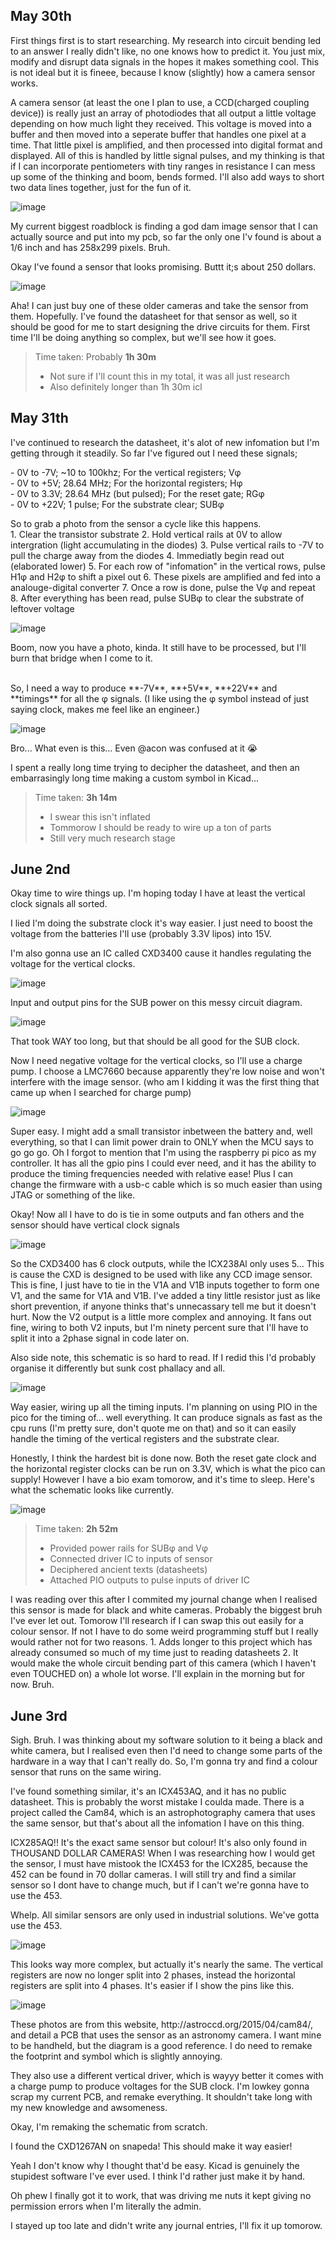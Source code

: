 ## May 30th

<p>First things first is to start researching. My research into circuit bending led to an answer I really didn't like, no one knows how to predict it. You just mix, modify and disrupt data signals in the hopes it makes something cool. This is not ideal but it is fineee, because I know (slightly) how a camera sensor works.</p>

<p>A camera sensor (at least the one I plan to use, a CCD(charged coupling device)) is really just an array of photodiodes that all output a little voltage depending on how much light they received. This voltage is moved into a buffer and then moved into a seperate buffer that handles one pixel at a time. That little pixel is amplified, and then processed into digital format and displayed. All of this is handled by little signal pulses, and my thinking is that if I can incorporate pentiometers with tiny ranges in resistance I can mess up some of the thinking and boom, bends formed. I'll also add ways to short two data lines together, just for the fun of it.</p>

![image](https://github.com/user-attachments/assets/f9f5dbdd-8a70-4140-9766-6c44d5743d8e)


<p>My current biggest roadblock is finding a god dam image sensor that I can actually source and put into my pcb, so far the only one I'v found is about a 1/6 inch and has 258x299 pixels. Bruh.</p>

<p>Okay I've found a sensor that looks promising. Buttt it;s about 250 dollars.</p>

![image](https://github.com/user-attachments/assets/284be0a4-5cfb-4543-805f-eddfb83327e8)

<p>Aha! I can just buy one of these older cameras and take the sensor from them. Hopefully. I've found the datasheet for that sensor as well, so it should be good for me to start designing the drive circuits for them. First time I'll be doing anything so complex, but we'll see how it goes.</p>

> Time taken: Probably **1h 30m**
> - Not sure if I'll count this in my total, it was all just research
> - Also definitely longer than 1h 30m icl


## May 31th

<p>I've continued to research the datasheet, it's alot of new infomation but I'm getting through it steadily. So far I've figured out I need these signals;</p>

<p>- 0V to -7V; ~10 to 100khz; For the vertical registers; Vφ <br>
- 0V to +5V; 28.64 MHz; For the horizontal registers; Hφ <br>
- 0V to 3.3V; 28.64 MHz (but pulsed); For the reset gate; RGφ <br>
- 0V to +22V; 1 pulse; For the substrate clear; SUBφ
</p>

<p>So to grab a photo from the sensor a cycle like this happens. <br>
1. Clear the transistor substrate
2. Hold vertical rails at 0V to allow intergration (light accumulating in the diodes)
3. Pulse vertical rails to -7V to pull the charge away from the diodes
4. Immediatly begin read out (elaborated lower)
5. For each row of "infomation" in the vertical rows, pulse H1φ and H2φ to shift a pixel out
6. These pixels are amplified and fed into a analouge-digital converter
7. Once a row is done, pulse the Vφ and repeat
8. After everything has been read, pulse SUBφ to clear the substrate of leftover voltage
</p>

![image](https://github.com/user-attachments/assets/6de62e6c-150a-4858-bd3d-43c3439db30c)

<p>Boom, now you have a photo, kinda. It still have to be processed, but I'll burn that bridge when I come to it.</p>

<p><br>So, I need a way to produce **-7V**, **+5V**, **+22V** and **timings** for all the φ signals. (I like using the φ symbol instead of just saying clock, makes me feel like an engineer.)</p>

![image](https://github.com/user-attachments/assets/277d6e25-a385-4edf-b5d0-043498cef1c3)

<p>Bro... What even is this... Even @acon was confused at it 😭</p>


<p>I spent a really long time trying to decipher the datasheet, and then an embarrasingly long time making a custom symbol in Kicad...</p>

> Time taken: **3h 14m**
> - I swear this isn't inflated
> - Tommorow I should be ready to wire up a ton of parts
> - Still very much research stage

## June 2nd

<p>Okay time to wire things up. I'm hoping today I have at least the vertical clock signals all sorted.</p>

<p>I lied I'm doing the substrate clock it's way easier. I just need to boost the voltage from the batteries I'll use (probably 3.3V lipos) into 15V.</p>

<p>I'm also gonna use an IC called CXD3400 cause it handles regulating the voltage for the vertical clocks.</p>

![image](https://github.com/user-attachments/assets/fd19f545-f74b-4b77-9af7-b7b09c95ff25)

<p>Input and output pins for the SUB power on this messy circuit diagram.</p>

![image](https://github.com/user-attachments/assets/a36057cf-3f10-4f07-858e-30112cd54623)

<p>That took WAY too long, but that should be all good for the SUB clock.</p>

<p>Now I need negative voltage for the vertical clocks, so I'll use a charge pump. I choose a LMC7660 because apparently they're low noise and won't interfere with the image sensor. (who am I kidding it was the first thing that came up when I searched for charge pump)</p>

![image](https://github.com/user-attachments/assets/5e0438ee-42b8-4440-ad2e-6a2b46914bdc)

<p>Super easy. I might add a small transistor inbetween the battery and, well everything, so that I can limit power drain to ONLY when the MCU says to go go go. Oh I forgot to mention that I'm using the raspberry pi pico as my controller. It has all the gpio pins I could ever need, and it has the ability to produce the timing frequencies needed with relative ease! Plus I can change the firmware with a usb-c cable which is so much easier than using JTAG or something of the like.</p>

<p>Okay! Now all I have to do is tie in some outputs and fan others and the sensor should have vertical clock signals</p>

![image](https://github.com/user-attachments/assets/9ed15392-95a2-4893-b320-5c3996c3bdee)

<p>So the CXD3400 has 6 clock outputs, while the ICX238Al only uses 5... This is cause the CXD is designed to be used with like any CCD image sensor. This is fine, I just have to tie in the V1A and V1B inputs together to form one V1, and the same for V1A and V1B. I've added a tiny little resistor just as like short prevention, if anyone thinks that's unnecassary tell me but it doesn't hurt. Now the V2 output is a little more complex and annoying. It fans out fine, wiring to both V2 inputs, but I'm ninety percent sure that I'll have to split it into a 2phase signal in code later on.</p>

<p>Also side note, this schematic is so hard to read. If I redid this I'd probably organise it differently but sunk cost phallacy and all.</p>

![image](https://github.com/user-attachments/assets/dd1ef849-3967-4c12-af76-5da4f79ba70c)

<p>Way easier, wiring up all the timing inputs. I'm planning on using PIO in the pico for the timing of... well everything. It can produce signals as fast as the cpu runs (I'm pretty sure, don't quote me on that) and so it can easily handle the timing of the vertical registers and the substrate clear.</p>

<p>Honestly, I think the hardest bit is done now. Both the reset gate clock and the horizontal register clocks can be run on 3.3V, which is what the pico can supply! However I have a bio exam tomorow, and it's time to sleep. Here's what the schematic looks like currently.</p>

![image](https://github.com/user-attachments/assets/d7108a26-c5b8-4392-96a9-f75505e162ba)


> Time taken: **2h 52m**
> - Provided power rails for SUBφ and Vφ
> - Connected driver IC to inputs of sensor
> - Deciphered ancient texts (datasheets)
> - Attached PIO outputs to pulse inputs of driver IC

<p>I was reading over this after I commited my journal change when I realised this sensor is made for black and white cameras. Probably the biggest bruh I've ever let out. Tomorow I'll research if I can swap this out easily for a colour sensor. If not I have to do some weird programming stuff but I really would rather not for two reasons. 1. Adds longer to this project which has already consumed so much of my time just to reading datasheets 2. It would make the whole circuit bending part of this camera (which I haven't even TOUCHED on) a whole lot worse. I'll explain in the morning but for now. Bruh.</p>

## June 3rd

<p>Sigh. Bruh. I was thinking about my software solution to it being a black and white camera, but I realised even then I'd need to change some parts of the hardware in a way that I can't really do. So, I'm gonna try and find a colour sensor that runs on the same wiring.</p>

<p>I've found something similar, it's an ICX453AQ, and it has no public datasheet. This is probably the worst mistake I coulda made. There is a project called the Cam84, which is an astrophotography camera that uses the same sensor, but that's about all the infomation I have on this thing.</p>

<p>ICX285AQ!! It's the exact same sensor but colour! It's also only found in THOUSAND DOLLAR CAMERAS! When I was researching how I would get the sensor, I must have mistook the ICX453 for the ICX285, because the 452 can be found in 70 dollar cameras. I will still try and find a similar sensor so I dont have to change much, but if I can't we're gonna have to use the 453.</p>

<p>Whelp. All similar sensors are only used in industrial solutions. We've gotta use the 453.</p>

![image](https://github.com/wormmeatapple/Warper/blob/main/assets/ICX453AQ.png)

<p>This looks way more complex, but actually it's nearly the same. The vertical registers are now no longer split into 2 phases, instead the horizontal registers are split into 4 phases. It's easier if I show the pins like this.</p>

![image](https://github.com/user-attachments/assets/42f5675c-0471-4238-9a56-48738e3d3142)

<p>These photos are from this website, http://astroccd.org/2015/04/cam84/, and detail a PCB that uses the sensor as an astronomy camera. I want mine to be handheld, but the diagram is a good reference. I do need to remake the footprint and symbol which is slightly annoying.</p>

<p>They also use a different vertical driver, which is wayyy better it comes with a charge pump to produce voltages for the SUB clock. I'm lowkey gonna scrap my current PCB, and remake everything. It shouldn't take long with my new knowledge and awsomeness.</p>

<p>Okay, I'm remaking the schematic from scratch.</p>

<p>I found the CXD1267AN on snapeda! This should make it way easier!</p>

<p>Yeah I don't know why I thought that'd be easy. Kicad is genuinely the stupidest software I've ever used. I think I'd rather just make it by hand.</p>

<p>Oh phew I finally got it to work, that was driving me nuts it kept giving no permission errors when I'm literally the admin.</p>

<p>I stayed up too late and didn't write any journal entries, I'll fix it up tomorow.</p>





